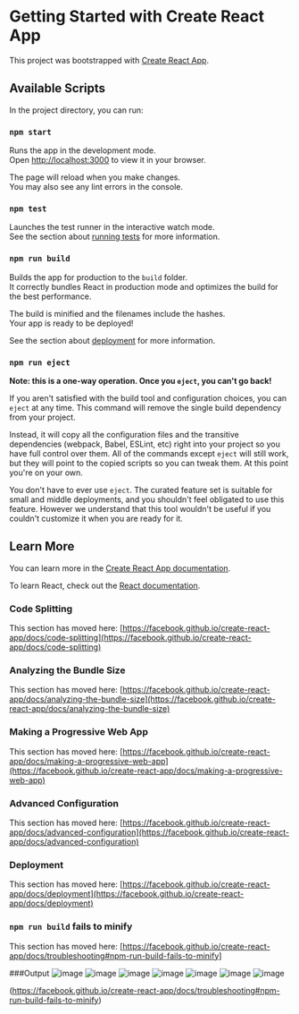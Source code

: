 # Getting Started with Create React App

This project was bootstrapped with [Create React App](https://github.com/facebook/create-react-app).

## Available Scripts

In the project directory, you can run:

### `npm start`

Runs the app in the development mode.\
Open [http://localhost:3000](http://localhost:3000) to view it in your browser.

The page will reload when you make changes.\
You may also see any lint errors in the console.

### `npm test`

Launches the test runner in the interactive watch mode.\
See the section about [running tests](https://facebook.github.io/create-react-app/docs/running-tests) for more information.

### `npm run build`

Builds the app for production to the `build` folder.\
It correctly bundles React in production mode and optimizes the build for the best performance.

The build is minified and the filenames include the hashes.\
Your app is ready to be deployed!

See the section about [deployment](https://facebook.github.io/create-react-app/docs/deployment) for more information.

### `npm run eject`

**Note: this is a one-way operation. Once you `eject`, you can't go back!**

If you aren't satisfied with the build tool and configuration choices, you can `eject` at any time. This command will remove the single build dependency from your project.

Instead, it will copy all the configuration files and the transitive dependencies (webpack, Babel, ESLint, etc) right into your project so you have full control over them. All of the commands except `eject` will still work, but they will point to the copied scripts so you can tweak them. At this point you're on your own.

You don't have to ever use `eject`. The curated feature set is suitable for small and middle deployments, and you shouldn't feel obligated to use this feature. However we understand that this tool wouldn't be useful if you couldn't customize it when you are ready for it.

## Learn More

You can learn more in the [Create React App documentation](https://facebook.github.io/create-react-app/docs/getting-started).

To learn React, check out the [React documentation](https://reactjs.org/).

### Code Splitting

This section has moved here: [https://facebook.github.io/create-react-app/docs/code-splitting](https://facebook.github.io/create-react-app/docs/code-splitting)

### Analyzing the Bundle Size

This section has moved here: [https://facebook.github.io/create-react-app/docs/analyzing-the-bundle-size](https://facebook.github.io/create-react-app/docs/analyzing-the-bundle-size)

### Making a Progressive Web App

This section has moved here: [https://facebook.github.io/create-react-app/docs/making-a-progressive-web-app](https://facebook.github.io/create-react-app/docs/making-a-progressive-web-app)

### Advanced Configuration

This section has moved here: [https://facebook.github.io/create-react-app/docs/advanced-configuration](https://facebook.github.io/create-react-app/docs/advanced-configuration)

### Deployment

This section has moved here: [https://facebook.github.io/create-react-app/docs/deployment](https://facebook.github.io/create-react-app/docs/deployment)

### `npm run build` fails to minify

This section has moved here: [https://facebook.github.io/create-react-app/docs/troubleshooting#npm-run-build-fails-to-minify]

###Output
![image](https://github.com/jpreethi1522/JobApplication/assets/120386192/c9730802-0edd-47b8-9bc8-56ee3637b224)
![image](https://github.com/jpreethi1522/JobApplication/assets/120386192/ae1f3a72-ec20-471f-8b0c-52c9140a8253)
![image](https://github.com/jpreethi1522/JobApplication/assets/120386192/e08f69fc-401e-4bc0-a297-6940ec00878f)
![image](https://github.com/jpreethi1522/JobApplication/assets/120386192/8556d985-4ac6-4e93-b6ae-ec02f8251674)
![image](https://github.com/jpreethi1522/JobApplication/assets/120386192/12266602-2f31-4d38-bc7e-428efbed53ff)
![image](https://github.com/jpreethi1522/JobApplication/assets/120386192/91d76d4d-29e5-4516-a8c9-9dfbf538b7cb)
![image](https://github.com/jpreethi1522/JobApplication/assets/120386192/f163f236-a14f-4b43-8f96-7f3acf381244)







(https://facebook.github.io/create-react-app/docs/troubleshooting#npm-run-build-fails-to-minify)
